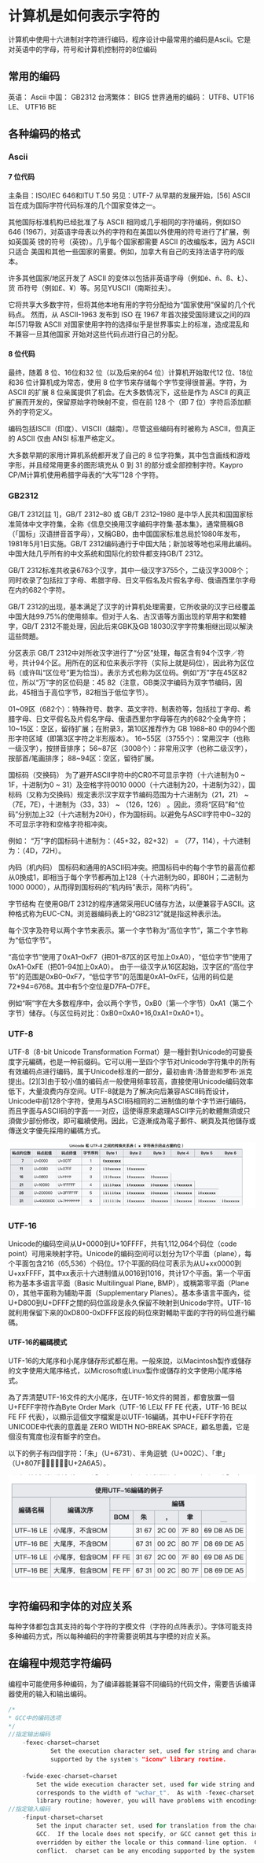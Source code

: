 
# 计算机是如何表示字符的

计算机中使用十六进制对字符进行编码，程序设计中最常用的编码是Ascii。它是对英语中的字母，符号和计算机控制符的8位编码

## 常用的编码

英语：            Ascii
中国：            GB2312
台湾繁体：         BIG5
世界通用的编码：    UTF8、UTF16 LE、  UTF16 BE

## 各种编码的格式

### Ascii

#### 7 位代码

主条目：ISO/IEC 646和ITU T.50
另见：UTF-7
从早期的发展开始，[56] ASCII 旨在成为国际字符代码标准的几个国家变体之一。

其他国际标准机构已经批准了与 ASCII 相同或几乎相同的字符编码，例如ISO 646 
(1967)，对英语字母表以外的字符和在美国以外使用的符号进行了扩展，例如英国英
镑的符号（英镑）。几乎每个国家都需要 ASCII 的改编版本，因为 ASCII 只适合
美国和其他一些国家的需要。例如，加拿大有自己的支持法语字符的版本。

许多其他国家/地区开发了 ASCII 的变体以包括非英语字母（例如é、ñ、ß、Ł）、货
币符号（例如£、¥）等。另见YUSCII（南斯拉夫）。

它将共享大多数字符，但将其他本地有用的字符分配给为“国家使用”保留的几个代码点。
然而，从 ASCII-1963 发布到 ISO 在 1967 年首次接受国际建议之间的四年[57]导致
ASCII 对国家使用字符的选择似乎是世界事实上的标准，造成混乱和不兼容一旦其他国家
开始对这些代码点进行自己的分配。

#### 8 位代码

最终，随着 8 位、16位和32 位（以及后来的64 位）计算机开始取代12 位、18位和36 位计算机成为常态，使用 8 位字节来存储每个字节变得很普遍。字符，为 ASCII 的扩展 8 位亲属提供了机会。在大多数情况下，这些是作为 ASCII 的真正扩展而开发的，保留原始字符映射不变，但在前 128 个（即 7 位）字符后添加额外的字符定义。

编码包括ISCII（印度）、VISCII（越南）。尽管这些编码有时被称为 ASCII，但真正的 ASCII 仅由 ANSI 标准严格定义。

大多数早期的家用计算机系统都开发了自己的 8 位字符集，其中包含画线和游戏字形，并且经常用更多的图形填充从 0 到 31 的部分或全部控制字符。Kaypro CP/M计算机使用希腊字母表的“大写”128 个字符。

### GB2312

GB/T 2312[註 1]，GB/T 2312–80 或 GB/T 2312–1980 是中华人民共和国国家标准简体中文字符集，全称《信息交换用汉字编码字符集·基本集》，通常簡稱GB（「国标」汉语拼音首字母），又稱GB0，由中国国家标准总局於1980年发布，1981年5月1日实施。GB/T 2312编码通行于中国大陆；新加坡等地也采用此编码。中国大陆几乎所有的中文系统和国际化的软件都支持GB/T 2312。

GB/T 2312标准共收录6763个汉字，其中一级汉字3755个，二级汉字3008个；同时收录了包括拉丁字母、希腊字母、日文平假名及片假名字母、俄语西里尔字母在内的682个字符。

GB/T 2312的出现，基本满足了汉字的计算机处理需要，它所收录的汉字已经覆盖中国大陆99.75%的使用频率。但对于人名、古汉语等方面出现的罕用字和繁體字，GB/T 2312不能处理，因此后来GBK及GB 18030汉字字符集相继出现以解決這些問題。

分区表示
GB/T 2312中对所收汉字进行了“分区”处理，每区含有94个汉字／符号，共计94个区。用所在的区和位来表示字符（实际上就是码位），因此称为区位码（或许叫“区位号”更为恰当）。表示方式也称为区位码。例如“万”字在45区82位，所以“万”字的区位码是：45 82（注意，GB类汉字编码为双字节编码，因此，45相当于高位字节，82相当于低位字节）。

01~09区（682个）：特殊符号、数字、英文字符、制表符等，包括拉丁字母、希腊字母、日文平假名及片假名字母、俄语西里尔字母等在内的682个全角字符；
10~15区：空区，留待扩展；在附录3，第10区推荐作为 GB 1988–80 中的94个图形字符区域（即第3区字符之半形版本）。
16~55区（3755个）：常用汉字（也称一级汉字），按拼音排序；
56~87区（3008个）：非常用汉字（也称二级汉字），按部首/笔画排序；
88~94区：空区，留待扩展。

国标码（交换码）
为了避开ASCII字符中的CR0不可显示字符（十六进制为0 ~ 1F，十进制为0 ~ 31）及空格字符0010 0000（十六进制为20，十进制为32），国标码（又称为交换码）规定表示汉字双字节编码范围为十六进制为（21，21） ~ （7E，7E），十进制为（33，33） ~ （126，126） 。因此，须将“区码”和“位码”分别加上32（十六进制为20H），作为国标码。以避免与ASCII字符中0~32的不可显示字符和空格字符相冲突。

例如： “万”字的国标码十进制为：（45+32，82+32） = （77，114），十六进制为：（4D，72H）。

内码（机内码）
国标码和通用的ASCII码冲突。把国标码中的每个字节的最高位都从0换成1，即相当于每个字节都再加上128（十六进制为80，即80H；二进制为1000 0000），从而得到国标码的“机内码”表示，简称“内码”。

字节结构
在使用GB/T 2312的程序通常采用EUC储存方法，以便兼容于ASCII。这种格式称为EUC-CN。浏览器编码表上的“GB2312”就是指这种表示法。

每个汉字及符号以两个字节来表示。第一个字节称为“高位字节”，第二个字节称为“低位字节”。

“高位字节”使用了0xA1–0xF7（把01–87区的区号加上0xA0），“低位字节”使用了0xA1–0xFE（把01–94加上0xA0）。 由于一级汉字从16区起始，汉字区的“高位字节”的范围是0xB0–0xF7，“低位字节”的范围是0xA1–0xFE，佔用的码位是72*94=6768。其中有5个空位是D7FA–D7FE。

例如“啊”字在大多数程序中，会以两个字节，0xB0（第一个字节）0xA1（第二个字节）储存。（与区位码对比：0xB0=0xA0+16,0xA1=0xA0+1）。

### UTF-8

UTF-8（8-bit Unicode Transformation Format）是一種針對Unicode的可變長度字元編碼，也是一种前缀码。它可以用一至四个字节对Unicode字符集中的所有有效编码点进行编码，属于Unicode标准的一部分，最初由肯·汤普逊和罗布·派克提出。[2][3]由于较小值的编码点一般使用频率较高，直接使用Unicode编码效率低下，大量浪费内存空间。UTF-8就是为了解决向后兼容ASCII码而设计，Unicode中前128个字符，使用与ASCII码相同的二进制值的单个字节进行编码，而且字面与ASCII码的字面一一对应，這使得原來處理ASCII字元的軟體無須或只須做少部份修改，即可繼續使用。因此，它逐漸成為電子郵件、網頁及其他儲存或傳送文字優先採用的編碼方式。

![UTF-8  code show](2021-11-22-21-44-46.png)

### UTF-16

Unicode的编码空间从U+0000到U+10FFFF，共有1,112,064个码位（code point）可用来映射字符。Unicode的编码空间可以划分为17个平面（plane），每个平面包含216（65,536）个码位。17个平面的码位可表示为从U+xx0000到U+xxFFFF，其中xx表示十六进制值从0016到1016，共计17个平面。第一个平面称为基本多语言平面（Basic Multilingual Plane, BMP），或稱第零平面（Plane 0），其他平面称为辅助平面（Supplementary Planes）。基本多语言平面內，從U+D800到U+DFFF之間的码位區段是永久保留不映射到Unicode字符。UTF-16就利用保留下来的0xD800-0xDFFF区段的码位來對輔助平面的字符的码位進行編碼。

#### UTF-16的編碼模式

UTF-16的大尾序和小尾序儲存形式都在用。一般來說，以Macintosh製作或儲存的文字使用大尾序格式，以Microsoft或Linux製作或儲存的文字使用小尾序格式。

為了弄清楚UTF-16文件的大小尾序，在UTF-16文件的開首，都會放置一個U+FEFF字符作為Byte Order Mark（UTF-16 LE以 FF FE 代表，UTF-16 BE以 FE FF 代表），以顯示這個文字檔案是以UTF-16編碼，其中U+FEFF字符在UNICODE中代表的意義是 ZERO WIDTH NO-BREAK SPACE，顧名思義，它是個沒有寬度也沒有斷字的空白。

以下的例子有四個字符：「朱」（U+6731）、半角逗號（U+002C）、「聿」（U+807F）、「𪚥」（U+2A6A5）。

![UTF-16 code show](2021-11-22-21-58-26.png)

## 字符编码和字体的对应关系

每种字体都包含其支持的每个字符的字模文件（字符的点阵表示）。字体可能支持多种编码方式，所以每种编码的字符需要说明其与字模的对应关系。

## 在编程中规范字符编码

编程中可能使用多种编码，为了编译器能兼容不同编码的代码文件，需要告诉编译器使用的输入和输出编码。

```c
/* 
* GCC中的编码选项
*/
//指定输出编码
    -fexec-charset=charset
            Set the execution character set, used for string and character constants.  The default is UTF-8.  charset can be any encoding
            supported by the system's "iconv" library routine.

    -fwide-exec-charset=charset
        Set the wide execution character set, used for wide string and character constants.  The default is UTF-32 or UTF-16, whichever
        corresponds to the width of "wchar_t".  As with -fexec-charset, charset can be any encoding supported by the system's "iconv"
        library routine; however, you will have problems with encodings that do not fit exactly in "wchar_t".
//指定输入编码
    -finput-charset=charset
        Set the input character set, used for translation from the character set of the input file to the source character set used by
        GCC.  If the locale does not specify, or GCC cannot get this information from the locale, the default is UTF-8.  This can be
        overridden by either the locale or this command-line option.  Currently the command-line option takes precedence if there's a
        conflict.  charset can be any encoding supported by the system's "iconv" library routine.
```
                                                                                                                                                                                                                                                                                                                                                                                              